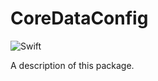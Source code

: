 # CoreDataConfig

![Swift](https://github.com/Ericdowney/CoreDataConfig/workflows/Swift/badge.svg)

A description of this package.
